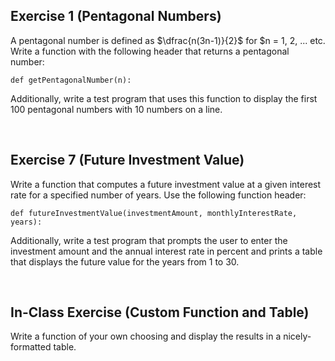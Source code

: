 ## Exercise 1 (Pentagonal Numbers)
A pentagonal number is defined as $\dfrac{n(3n-1)}{2}$ for $n = 1, 2, ...   etc. \
Write a function with the following header that returns a pentagonal number:

```
def getPentagonalNumber(n):
```
Additionally, write a test program that uses this function to display the first 100 pentagonal numbers with 10 numbers on a line.

<br>


## Exercise 7 (Future Investment Value)
Write a function that computes a future investment value at a given interest rate for a specified number of years. Use the following function header:

```
def futureInvestmentValue(investmentAmount, monthlyInterestRate, years):
```
Additionally, write a test program that prompts the user to enter the investment amount and the annual interest rate in percent and prints a table that displays the future value for the years from 1 to 30.

<br>


## In-Class Exercise (Custom Function and Table)
Write a function of your own choosing and display the results in a nicely-formatted table.

<br>
